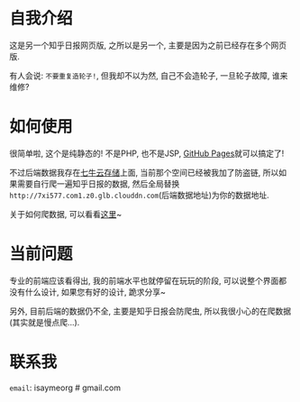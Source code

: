 # 自我介绍 #

这是另一个知乎日报网页版, 之所以是另一个, 主要是因为之前已经存在多个网页版.

有人会说: `不要重复造轮子!`, 但我却不以为然, 自己不会造轮子, 一旦轮子故障, 谁来维修?

# 如何使用 #

很简单啦, 这个是纯静态的! 不是PHP, 也不是JSP, [GitHub Pages](https://pages.github.com/)就可以搞定了!

不过后端数据我存在[七牛云存储](http://www.qiniu.com/)上面, 当前那个空间已经被我加了防盗链, 所以如果需要自行爬一遍知乎日报的数据, 然后全局替换`http://7xi577.com1.z0.glb.clouddn.com`(后端数据地址)为你的数据地址.

关于如何爬数据, 可以看看[这里](https://github.com/isayme/zhihudaily_sync)~

# 当前问题 #

专业的前端应该看得出, 我的前端水平也就停留在玩玩的阶段, 可以说整个界面都没有什么设计, 如果您有好的设计, 跪求分享~

另外, 目前后端的数据仍不全, 主要是知乎日报会防爬虫, 所以我很小心的在爬数据(其实就是慢点爬...).

# 联系我 #

`email`: isaymeorg # gmail.com
